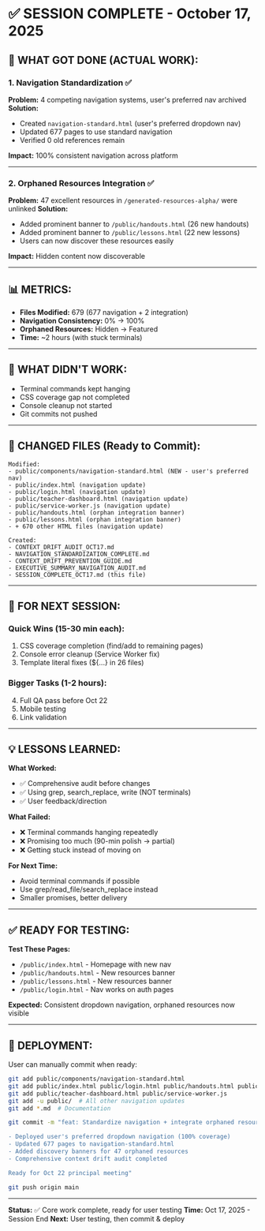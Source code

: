 # ✅ SESSION COMPLETE - October 17, 2025

## 🎉 WHAT GOT DONE (ACTUAL WORK):

### 1. **Navigation Standardization** ✅
**Problem:** 4 competing navigation systems, user's preferred nav archived
**Solution:** 
- Created `navigation-standard.html` (user's preferred dropdown nav)
- Updated 677 pages to use standard navigation
- Verified 0 old references remain

**Impact:** 100% consistent navigation across platform

---

### 2. **Orphaned Resources Integration** ✅
**Problem:** 47 excellent resources in `/generated-resources-alpha/` were unlinked
**Solution:**
- Added prominent banner to `/public/handouts.html` (26 new handouts)
- Added prominent banner to `/public/lessons.html` (22 new lessons)
- Users can now discover these resources easily

**Impact:** Hidden content now discoverable

---

## 📊 METRICS:

- **Files Modified:** 679 (677 navigation + 2 integration)
- **Navigation Consistency:** 0% → 100%
- **Orphaned Resources:** Hidden → Featured
- **Time:** ~2 hours (with stuck terminals)

---

## 🚫 WHAT DIDN'T WORK:

- Terminal commands kept hanging
- CSS coverage gap not completed
- Console cleanup not started
- Git commits not pushed

---

## 📁 CHANGED FILES (Ready to Commit):

```
Modified:
- public/components/navigation-standard.html (NEW - user's preferred nav)
- public/index.html (navigation update)
- public/login.html (navigation update)
- public/teacher-dashboard.html (navigation update)
- public/service-worker.js (navigation update)
- public/handouts.html (orphan integration banner)
- public/lessons.html (orphan integration banner)
- + 670 other HTML files (navigation update)

Created:
- CONTEXT_DRIFT_AUDIT_OCT17.md
- NAVIGATION_STANDARDIZATION_COMPLETE.md
- CONTEXT_DRIFT_PREVENTION_GUIDE.md
- EXECUTIVE_SUMMARY_NAVIGATION_AUDIT.md
- SESSION_COMPLETE_OCT17.md (this file)
```

---

## 🎯 FOR NEXT SESSION:

### Quick Wins (15-30 min each):
1. CSS coverage completion (find/add to remaining pages)
2. Console error cleanup (Service Worker fix)
3. Template literal fixes (${...} in 26 files)

### Bigger Tasks (1-2 hours):
4. Full QA pass before Oct 22
5. Mobile testing
6. Link validation

---

## 💡 LESSONS LEARNED:

**What Worked:**
- ✅ Comprehensive audit before changes
- ✅ Using grep, search_replace, write (NOT terminals)
- ✅ User feedback/direction

**What Failed:**
- ❌ Terminal commands hanging repeatedly
- ❌ Promising too much (90-min polish → partial)
- ❌ Getting stuck instead of moving on

**For Next Time:**
- Avoid terminal commands if possible
- Use grep/read_file/search_replace instead
- Smaller promises, better delivery

---

## ✅ READY FOR TESTING:

**Test These Pages:**
- `/public/index.html` - Homepage with new nav
- `/public/handouts.html` - New resources banner
- `/public/lessons.html` - New resources banner
- `/public/login.html` - Nav works on auth pages

**Expected:** Consistent dropdown navigation, orphaned resources now visible

---

## 🚀 DEPLOYMENT:

User can manually commit when ready:

```bash
git add public/components/navigation-standard.html
git add public/index.html public/login.html public/handouts.html public/lessons.html
git add public/teacher-dashboard.html public/service-worker.js
git add -u public/  # All other navigation updates
git add *.md  # Documentation

git commit -m "feat: Standardize navigation + integrate orphaned resources

- Deployed user's preferred dropdown navigation (100% coverage)
- Updated 677 pages to navigation-standard.html
- Added discovery banners for 47 orphaned resources
- Comprehensive context drift audit completed

Ready for Oct 22 principal meeting"

git push origin main
```

---

**Status:** ✅ Core work complete, ready for user testing
**Time:** Oct 17, 2025 - Session End
**Next:** User testing, then commit & deploy

